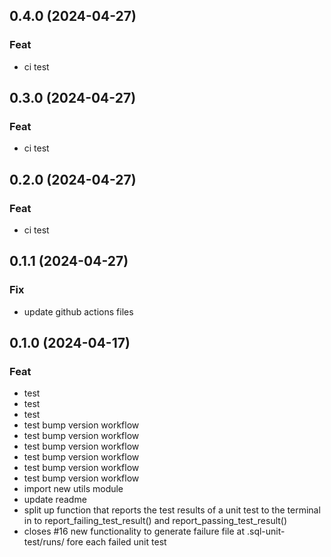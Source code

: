 ## 0.4.0 (2024-04-27)

### Feat

- ci test

## 0.3.0 (2024-04-27)

### Feat

- ci test

## 0.2.0 (2024-04-27)

### Feat

- ci test

## 0.1.1 (2024-04-27)

### Fix

- update github actions files

## 0.1.0 (2024-04-17)

### Feat

- test
- test
- test
- test bump version workflow
- test bump version workflow
- test bump version workflow
- test bump version workflow
- test bump version workflow
- test bump version workflow
- import new utils module
- update readme
- split up function that reports the test results of a unit test to the terminal in to report_failing_test_result() and report_passing_test_result()
- closes #16 new functionality to generate failure file at .sql-unit-test/runs/ fore each failed unit test
